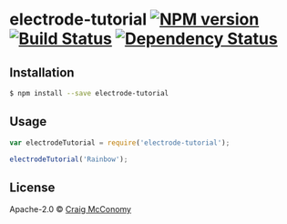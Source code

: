 # electrode-tutorial [![NPM version][npm-image]][npm-url] [![Build Status][travis-image]][travis-url] [![Dependency Status][daviddm-image]][daviddm-url]
> 

## Installation

```sh
$ npm install --save electrode-tutorial
```

## Usage

```js
var electrodeTutorial = require('electrode-tutorial');

electrodeTutorial('Rainbow');
```
## License

Apache-2.0 © [Craig McConomy]()


[npm-image]: https://badge.fury.io/js/electrode-tutorial.svg
[npm-url]: https://npmjs.org/package/electrode-tutorial
[travis-image]: https://travis-ci.org/cmcconomy/electrode-tutorial.svg?branch=master
[travis-url]: https://travis-ci.org/cmcconomy/electrode-tutorial
[daviddm-image]: https://david-dm.org/cmcconomy/electrode-tutorial.svg?theme=shields.io
[daviddm-url]: https://david-dm.org/cmcconomy/electrode-tutorial
